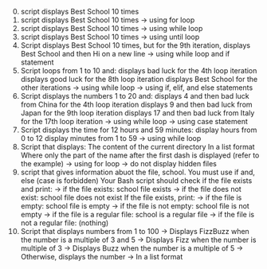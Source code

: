 0. script displays Best School 10 times
1. script displays Best School 10 times
	-> using for loop
2. script displays Best School 10 times
	-> using while loop
3. script displays Best School 10 times
	-> using until loop
4. Script displays Best School 10 times, but for the 9th iteration, displays Best School and then Hi on a new line
	-> using while loop and if statement
5. Script loops from 1 to 10 and:
	displays bad luck for the 4th loop iteration
	displays good luck for the 8th loop iteration
	displays Best School for the other iterations
	-> using while loop
	-> using if, elif, and else statements
6. Script displays the numbers 1 to 20 and:
	displays 4 and then bad luck from China for the 4th loop iteration
	displays 9 and then bad luck from Japan for the 9th loop iteration
	displays 17 and then bad luck from Italy for the 17th loop iteration
	-> using while loop
	-> using case statement
7. Script displays the time for 12 hours and 59 minutes:
	display hours from 0 to 12
	display minutes from 1 to 59
	-> using while loop
8. Script that displays:
	The content of the current directory
	In a list format
	Where only the part of the name after the first dash is displayed (refer to the example)
	-> using for loop
	-> do not display hidden files
9. script that gives information abuot the file, school.
	You must use if and, else (case is forbidden)
	Your Bash script should check if the file exists and print:
		-> if the file exists: school file exists
		-> if the file does not exist: school file does not exist
	If the file exists, print:
		-> if the file is empty: school file is empty
		-> if the file is not empty: school file is not empty
		-> if the file is a regular file: school is a regular file
		-> if the file is not a regular file: (nothing)
10. Script that displays numbers from 1 to 100
	-> Displays FizzBuzz when the number is a multiple of 3 and 5
	-> Displays Fizz when the number is multiple of 3
	-> Displays Buzz when the number is a multiple of 5
	-> Otherwise, displays the number
	-> In a list format
